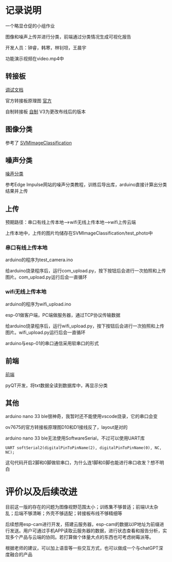 # 记录说明

一个略显仓促的小组作业

图像和噪声上传并进行分类，前端通过分类情况生成可视化报告

开发人员：钟睿，韩寒，林钊坦，王晨宇

功能演示视频在video.mp4中

## 转接板

[调试文档](https://xn4zlkzg4p.feishu.cn/wiki/DSxzwSo8iiLLURkXnTMca9K1nwh?from=from_copylink)

官方转接板原理图 [官方](https://content.arduino.cc/assets/MachineLearningCarrierV1.0.pdf)

自制转接板 [自制](https://pro.lceda.cn/editor#id=f7357ab4b7e142e686c2cabcdf9fad5d)  V3为更改布线后的版本

## 图像分类

参考了 [SVMImageClassification](https://github.com/chestnut24/SVMImageClassification)

## 噪声分类

[噪声分类](https://xn4zlkzg4p.feishu.cn/wiki/Ftn9wbrffiWQCpkAhVVcfoKCn7d?from=from_copylink)

参考Edge Impulse网站的噪声分类教程，训练后导出库，arduino直接计算出分类结果并上传

## 上传

预期路径：串口有线上传本地——>wifi无线上传本地——>wifi上传云端

上传本地中，上传的图片均储存在SVMImageClassification/test_photo中

### 串口有线上传本地

arduino的程序为test_camera.ino

给arduino烧录程序后，运行com_upload.py，按下按钮后会进行一次拍照和上传图片。com_upload.py运行后会一直循环

### wifi无线上传本地

arduino的程序为wifi_upload.ino

esp-01做客户端，PC端做服务器，通过TCP协议传输数据

给arduino烧录程序后，运行wifi_upload.py，按下按钮后会进行一次拍照和上传图片。wifi_upload.py运行后会一直循环

arduino与esp-01的串口通信采用软串口的形式

## 前端

[前端](https://xn4zlkzg4p.feishu.cn/wiki/MMwnwaufji8mv3kawXqcMhXpn4b?from=from_copylink)

pyQT开发，将txt数据全读到数据库中，再显示分类

## 其他

arduino nano 33 ble很神奇，我暂时还不能使用vscode烧录，它的串口会变

ov7675的官方转接板原理图D10和D1接线反了，layout是对的

arduino nano 33 ble无法使用SoftwareSerial，不过可以使用UART库

```
UART softSerial2(digitalPinToPinName(2), digitalPinToPinName(0), NC, NC);
```

这句代码开启2脚和0脚做软串口，为什么连1脚和0脚也能进行串口收发？想不明白

# 评价以及后续改进

目前这一版的存在的问题为图像视野范围太小；训练集不够普适；前端UI太杂乱；后端不够清晰；外壳不够适配；转接板布线不够精细等

后续想用esp-cam进行开发，搭建云服务器，esp-cam的数据以IP地址为前缀进行发送。用户可通过手机APP读取云服务器的数据，进行状态查看和报告分析，实现多个产品与云端的协同。若打算做个体量大点的东西也可考虑树莓派等。

根据老师的建议，可以加上语音等一些交互方式，也可以做成一个与chatGPT深度融合的产品
